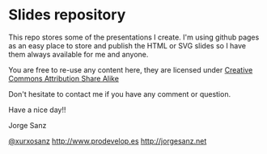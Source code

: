 Slides repository
================================

This repo stores some of the presentations I create. I'm using
github pages as an easy place to store and publish the HTML or
SVG slides so I have them always available for me and anyone.


You are free to re-use any content here, they are licensed under
[Creative Commons Attribution Share Alike](http://creativecommons.org/licenses/by-sa/3.0/deed.es)

Don't hesitate to contact me if you have any comment or question.

Have a nice day!!

Jorge Sanz

[@xurxosanz](http://twitter.com/xurxosanz)
http://www.prodevelop.es
http://jorgesanz.net
